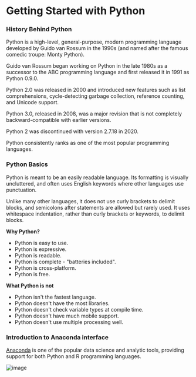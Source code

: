 # Getting Started with Python

### History Behind Python

Python is a high-level, general-purpose, modern programming language developed by Guido van Rossum in the 1990s (and named after the famous comedic troupe: Monty Python).

Guido van Rossum began working on Python in the late 1980s as a successor to the ABC programming language and first released it in 1991 as Python 0.9.0.

Python 2.0 was released in 2000 and introduced new features such as list comprehensions, cycle-detecting garbage collection, reference counting, and Unicode support. 

Python 3.0, released in 2008, was a major revision that is not completely backward-compatible with earlier versions. 

Python 2 was discontinued with version 2.7.18 in 2020.

Python consistently ranks as one of the most popular programming languages.

### Python Basics

Python is meant to be an easily readable language. Its formatting is visually uncluttered, and often uses English keywords where other languages use punctuation.

Unlike many other languages, it does not use curly brackets to delimit blocks, and semicolons after statements are allowed but rarely used. It uses whitespace indentation, rather than curly brackets or keywords, to delimit blocks.

**Why Python?**

- Python is easy to use.
- Python is expressive.
- Python is readable.
- Python is complete - "batteries included".
- Python is cross-platform.
- Python is free.

**What Python is not**

- Python isn't the fastest language.
- Python doesn't have the most libraries.
- Python doesn't check variable types at compile time.
- Python doesn't have much mobile support.
- Python doesn't use multiple processing well.


### Introduction to Anaconda interface

[Anaconda](https://www.anaconda.com/) is one of the popular data science and analytic tools, providing support for both Python and R programming languages. 

![image](https://user-images.githubusercontent.com/23090837/163896727-4d1a65c5-848b-421d-87e2-e3e03b5c4347.png)
